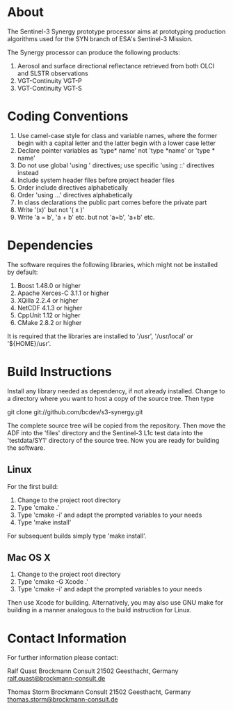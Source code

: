 About
=====

The Sentinel-3 Synergy prototype processor aims at prototyping production
algorithms used for the SYN branch of ESA's Sentinel-3 Mission.

The Synergy processor can produce the following products:

1. Aerosol and surface directional reflectance retrieved from both OLCI and
   SLSTR observations
2. VGT-Continuity VGT-P
3. VGT-Continuity VGT-S


Coding Conventions
==================

1. Use camel-case style for class and variable names, where the former begin
   with a capital letter and the latter begin with a lower case letter
2. Declare pointer variables as 'type* name' not 'type *name' or 'type * name'
3. Do not use global 'using <namespace>' directives; use specific
   'using <namespace>::<class>' directives instead
4. Include system header files before project header files
5. Order include directives alphabetically
6. Order 'using ...' directives alphabetically
7. In class declarations the public part comes before the private part
8. Write '(x)' but not '( x )'
9. Write 'a = b', 'a + b' etc. but not 'a=b', 'a+b' etc.


Dependencies
============

The software requires the following libraries, which might not be installed by default:

1.  Boost 1.48.0 or higher
2.  Apache Xerces-C 3.1.1 or higher
3.  XQilla 2.2.4 or higher
4.  NetCDF 4.1.3 or higher
5.  CppUnit 1.12 or higher
6.  CMake 2.8.2 or higher

It is required that the libraries are installed to '/usr', '/usr/local' or '${HOME}/usr'. 

Build Instructions
==================

Install any library needed as dependency, if not already installed. Change to a directory
where you want to host a copy of the source tree. Then type

  git clone git://github.com/bcdev/s3-synergy.git

The complete source tree will be copied from the repository. Then move the ADF into the
'files' directory and the Sentinel-3 L1c test data into the 'testdata/SY1' directory of
the source tree. Now you are ready for building the software.

Linux
-----

For the first build:

1. Change to the project root directory
2. Type 'cmake .'
3. Type 'cmake -i' and adapt the prompted variables to your needs 
4. Type 'make install'

For subsequent builds simply type 'make install'.

Mac OS X
--------

1. Change to the project root directory
2. Type 'cmake -G Xcode .'
3. Type 'cmake -i' and adapt the prompted variables to your needs 

Then use Xcode for building. Alternatively, you may also use GNU make for
building in a manner analogous to the build instruction for Linux. 


Contact Information
===================

For further information please contact:

Ralf Quast
Brockmann Consult
21502 Geesthacht, Germany
ralf.quast@brockmann-consult.de

Thomas Storm
Brockmann Consult
21502 Geesthacht, Germany
thomas.storm@brockmann-consult.de
